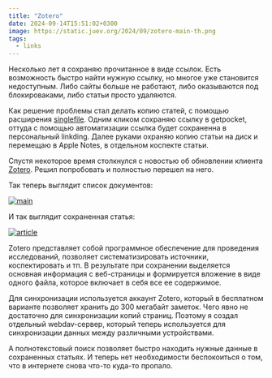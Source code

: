 ```yaml
---
title: "Zotero"
date: 2024-09-14T15:51:02+0300
image: https://static.juev.org/2024/09/zotero-main-th.png
tags: 
  - links
---
```


Несколько лет я сохраняю прочитанное в виде ссылок. Есть возможность быстро найти нужную ссылку, но многое уже становится
недоступным. Либо сайты больше не работают, либо оказываются под блокироваками, либо статьи просто удаляются.

Как решение проблемы стал делать копию статей, с помощью расширения [singlefile][1]. Одним кликом сохраняю ссылку в
getpocket, оттуда с помощью автоматизации ссылка будет сохраненна в персональный linkding. Далее руками охраняю копию
статьи на диск и перемещаю в Apple Notes, в отдельном коспекте статьи.

Спустя некоторое время столкнулся с новостью об обновлении клиента [Zotero](https://www.zotero.org/). Решил попробовать
и полностью перешел на него.

Так теперь выглядит список документов:

[![main][2]][3]

И так выглядит сохраненная статья:

[![article][4]][5]

Zotero представляет собой программное обеспечение для проведения исследований, позволяет систематизировать источники,
коспектировать и тп. В результате при сохранении выделяется основная информация с веб-страницы и формируется вложение
в виде одного файла, которое включает в себя все ее содержимое.

Для синхронизации используется аккаунт Zotero, который в бесплатном варианте позволяет хранить до 300 мегабайт заметок.
Чего явно не достаточно для синхронизации копий страниц. Поэтому я создал отдельный webdav-сервер, который теперь
используется для синхронизации данных между различными устройствами.

А полнотекстовый поиск позволяет быстро находить нужные данные в сохраненных статьях. И теперь нет необходимости
беспокоиться о том, что в интернете снова что-то куда-то пропало.

[1]: https://github.com/gildas-lormeau/SingleFile-MV3
[2]: https://static.juev.org/2024/09/zotero-main-th.png
[3]: https://static.juev.org/2024/09/zotero-main.png
[4]: https://static.juev.org/2024/09/zotero-article-th.png
[5]: https://static.juev.org/2024/09/zotero-article.png
